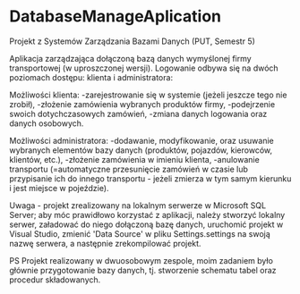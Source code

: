 # DatabaseManageAplication
Projekt z Systemów Zarządzania Bazami Danych (PUT, Semestr 5) 

Aplikacja zarządzająca dołączoną bazą danych wymyślonej firmy transportowej (w uproszczonej wersji). Logowanie odbywa się na dwóch poziomach dostępu: klienta i administratora:

Możliwości klienta:
-zarejestrowanie się w systemie (jeżeli jeszcze tego nie zrobił),
-złożenie zamówienia wybranych produktów firmy,
-podejrzenie swoich dotychczasowych zamówień,
-zmiana danych logowania oraz danych osobowych.

Możliwości administratora:
-dodawanie, modyfikowanie, oraz usuwanie wybranych elementów bazy danych (produktów, pojazdów, kierowców, klientów, etc.),
-złożenie zamówienia w imieniu klienta,
-anulowanie transportu (=automatyczne przesunięcie zamówień w czasie lub przypisanie ich do innego transportu - jeżeli zmierza w tym samym kierunku i jest miejsce w pojeździe).

Uwaga - projekt zrealizowany na lokalnym serwerze w Microsoft SQL Server; aby móc prawidłowo korzystać z aplikacji, należy stworzyć lokalny serwer, załadować do niego dołączoną bazę danych, uruchomić projekt w Visual Studio, zmienić 'Data Source' w pliku Settings.settings na swoją nazwę serwera, a następnie zrekompilować projekt.

PS Projekt realizowany w dwuosobowym zespole, moim zadaniem było głównie przygotowanie bazy danych, tj. stworzenie schematu tabel oraz procedur składowanych.
